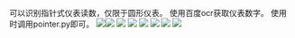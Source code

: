 可以识别指针式仪表读数，仅限于圆形仪表。
使用百度ocr获取仪表数字。
使用时调用pointer.py即可。
![](images/ocr.png)![](images/pointer_rec.png)
![](images/3.jpg)
![](results/binary.png)
![](results/contours.png)
![](results/needle_mask.png)
![](results/draw_needle_on_img.png)
![](results/results.png)
